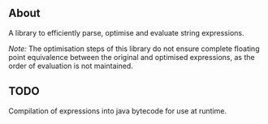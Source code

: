 About
-----
A library to efficiently parse, optimise and evaluate string expressions.

*Note:* The optimisation steps of this library do not ensure complete floating 
point equivalence between the original and optimised expressions, as
the order of evaluation is not maintained.

TODO
----
Compilation of expressions into java bytecode for use at runtime.